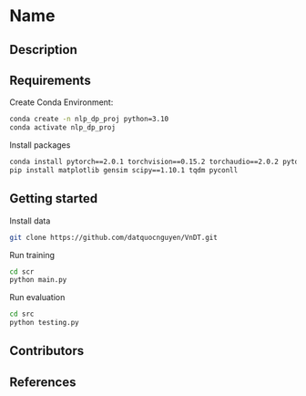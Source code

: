 # Name
## Description

## Requirements
Create Conda Environment:
```bash
conda create -n nlp_dp_proj python=3.10
conda activate nlp_dp_proj
```

Install packages
```bash
conda install pytorch==2.0.1 torchvision==0.15.2 torchaudio==2.0.2 pytorch-cuda=11.7 -c pytorch -c nvidia
pip install matplotlib gensim scipy==1.10.1 tqdm pyconll
```


## Getting started
Install data
```bash
git clone https://github.com/datquocnguyen/VnDT.git
```
Run training
```bash
cd scr
python main.py
```

Run evaluation
```bash
cd src
python testing.py
```

## Contributors

## References